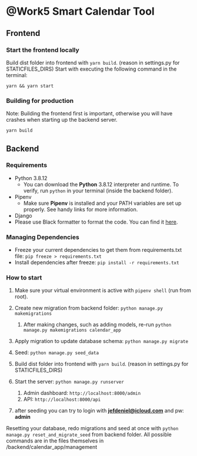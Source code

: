 # @Work5 Smart Calendar Tool

## Frontend

### Start the frontend locally

Build dist folder into frontend with `yarn build`. (reason in settings.py for STATICFILES_DIRS)
Start with executing the following command in the terminal:

```
yarn && yarn start
```

### Building for production

Note: Building the frontend first is important, otherwise you will have crashes when starting up the backend server.

```
yarn build

```

## Backend

### Requirements

- Python 3.8.12
  - You can download the **Python** 3.8.12 interpreter and runtime. To verify, run `python` in your terminal (inside the backend folder).
- Pipenv
  - Make sure **Pipenv** is installed and your PATH variables are set up properly. See handy links for more information.
- Django
- Please use Black formatter to format the code. You can find it [here](https://code.visualstudio.com/docs/python/formatting).

### Managing Dependencies

- Freeze your current dependencies to get them from requirements.txt file: `pip freeze > requirements.txt`
- Install dependencies after freeze: `pip install -r requirements.txt`

### How to start

1. Make sure your virtual environment is active with `pipenv shell` (run from root).
2. Create new migration from backend folder: `python manage.py makemigrations`
   1. After making changes, such as adding models, re-run `python manage.py makemigrations calendar_app`
3. Apply migration to update database schema: `python manage.py migrate`
4. Seed: `python manage.py seed_data`
5. Build dist folder into frontend with `yarn build`. (reason in settings.py for STATICFILES_DIRS)

6. Start the server: `python manage.py runserver`
   1. Admin dashboard: `http://localhost:8000/admin`
   2. API: `http://localhost:8000/api`
7. after seeding you can try to login with **jefdeniel@icloud.com** and pw: **admin**

Resetting your database, redo migrations and seed at once with `python manage.py reset_and_migrate_seed` from backend folder. All possible commands are in the files themselves in /backend/calendar_app/management
